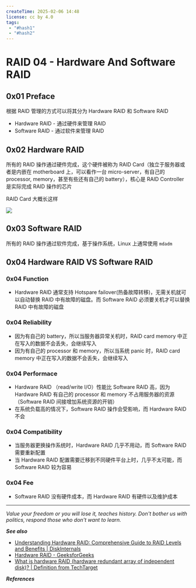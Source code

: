 ```yaml
---
createTime: 2025-02-06 14:48
license: cc by 4.0
tags: 
 - "#hash1" 
 - "#hash2"
---
```


# RAID 04 - Hardware And Software RAID

## 0x01 Preface

根据 RAID 管理的方式可以将其分为 Hardware RAID 和 Software RAID

- Hardware RAID - 通过硬件来管理 RAID
- Software RAID - 通过软件来管理 RAID

## 0x02 Hardware RAID

所有的 RAID 操作通过硬件完成，这个硬件被称为 RAID Card（独立于服务器或者是内嵌在 motherboard 上，可以看作一台 micro-server，有自己的 processor, memory，甚至有些还有自己的 battery），核心是 RAID Controller 是实际完成 RAID 操作的芯片

RAID Card 大概长这样

![](https://www.fujitsu.com/global/Images/W-RAID-Ctrl-SAS-6Gb-1GB-D3116_tcm100-165887.png)

## 0x03 Software RAID

所有的 RAID 操作通过软件完成，基于操作系统，Linux 上通常使用 `mdadm`

## 0x04 Hardware RAID VS Software RAID

### 0x04 Function

- Hardware RAID 通常支持 Hotspare failover(热备故障转移)，无需关机就可以自动替换 RAID 中有故障的磁盘。而 Software RAID 必须要关机才可以替换 RAID 中有故障的磁盘

### 0x04 Reliability

- 因为有自己的 battery，所以当服务器异常关机时，RAID card memory 中正在写入的数据不会丢失，会继续写入
- 因为有自己的 processor 和 memory，所以当系统 panic 时，RAID card memory 中正在写入的数据不会丢失，会继续写入

### 0x04 Performace

- Hardware RAID （read/write I/O）性能比 Software RAID 高，因为 Hardware RAID 有自己的 processor 和 memory 不占用服务器的资源（Software RAID 间接增加系统资源的开销）
- 在系统负载高的情况下，Software RAID 操作会受影响，而 Hardware RAID 不会

### 0x04 Compatibility

- 当服务器更换操作系统时，Hardware RAID 几乎不用动，而 Software RAID 需要重新配置
- 当 Hardware RAID 配置需要迁移到不同硬件平台上时，几乎不太可能，而 Software RAID 较为容易

### 0x04 Fee

- Software RAID 没有硬件成本，而 Hardware RAID 有硬件以及维护成本

---
*Value your freedom or you will lose it, teaches history. Don't bother us with politics, respond those who don't want to learn.*

***See also***

- [Understanding Hardware RAID: Comprehensive Guide to RAID Levels and Benefits \| DiskInternals](https://www.diskinternals.com/raid-recovery/understanding-hardware-raid/)
- [Hardware RAID - GeeksforGeeks](https://www.geeksforgeeks.org/hardware-raid/)
- [What is hardware RAID (hardware redundant array of independent disk)? \| Definition from TechTarget](https://www.techtarget.com/searchstorage/definition/hardware-RAID-hardware-redundant-array-of-independent-disk)

***References***

